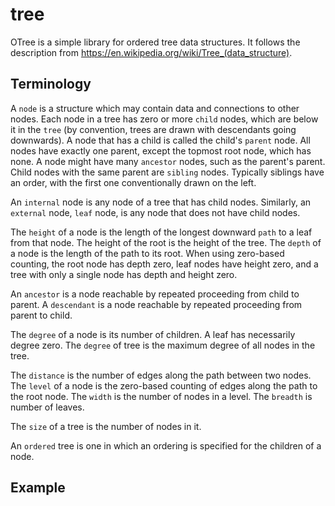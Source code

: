 # tree

OTree is a simple library for ordered tree data structures. It follows the
description from https://en.wikipedia.org/wiki/Tree_(data_structure).

## Terminology

A `node` is a structure which may contain data and connections to other nodes.
Each node in a tree has zero or more `child` nodes, which are below it in the
`tree` (by convention, trees are drawn with descendants going downwards). A node
that has a child is called the child's `parent` node. All nodes have exactly one
parent, except the topmost root node, which has none. A node might have many
`ancestor` nodes, such as the parent's parent. Child nodes with the same parent
are `sibling` nodes. Typically siblings have an order, with the first one
conventionally drawn on the left.

An `internal` node is any node of a tree that has child nodes. Similarly, an
`external` node, `leaf` node, is any node that does not have child nodes.

The `height` of a node is the length of the longest downward `path` to a leaf
from that node. The height of the root is the height of the tree. The `depth` of
a node is the length of the path to its root. When using zero-based counting,
the root node has depth zero, leaf nodes have height zero, and a tree with only
a single node has depth and height zero.

An `ancestor` is a node reachable by repeated proceeding from child to parent.
A `descendant` is a node reachable by repeated proceeding from parent to child.

The `degree` of a node is its number of children. A leaf has necessarily degree
zero. The `degree` of tree is the maximum degree of all nodes in the tree.

The `distance` is the number of edges along the path between two nodes.
The `level` of a node is the zero-based counting of edges along the path to the
root node. The `width` is the number of nodes in a level. The `breadth` is
number of leaves.

The `size` of a tree is the number of nodes in it.

An `ordered` tree is one in which an ordering is specified for the children of a
node.

## Example
